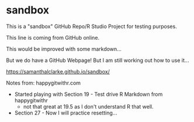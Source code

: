 # sandbox

This is a "sandbox" GitHub Repo/R Studio Project for testing purposes. 

This line is coming from GitHub online.

This would be improved with some markdown...

But we do have a GitHub Webpage! But I am still working out how to use it...

https://samanthalclarke.github.io/sandbox/

Notes from: happygitwithr.com

- Started playing with Section 19 - Test drive R Markdown from happygitwithr
    - not that great at 19.5 as I don't understand R that well. 
- Section 27 - Now I will practice resetting...
